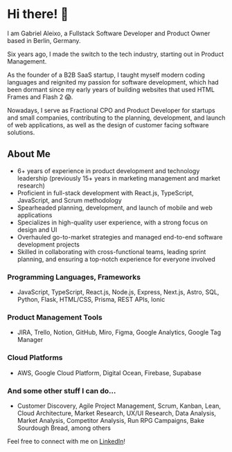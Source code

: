 # Hi there! 👋

I am Gabriel Aleixo, a Fullstack Software Developer and Product Owner based in Berlin, Germany.

Six years ago, I made the switch to the tech industry, starting out in Product Management.

As the founder of a B2B SaaS startup, I taught myself modern coding languages and reignited my passion for software development, which had been dormant since my early years of building websites that used HTML Frames and Flash 2 😱.

Nowadays, I serve as Fractional CPO and Product Developer for startups and small companies, contributing to the planning, development, and launch of web applications, as well as the design of customer facing software solutions.

## About Me

- 6+ years of experience in product development and technology leadership (previously 15+ years in marketing management and market research)
- Proficient in full-stack development with React.js, TypeScript, JavaScript, and Scrum methodology
- Spearheaded planning, development, and launch of mobile and web applications
- Specializes in high-quality user experience, with a strong focus on design and UI
- Overhauled go-to-market strategies and managed end-to-end software development projects
- Skilled in collaborating with cross-functional teams, leading sprint planning, and ensuring a top-notch experience for everyone involved

### Programming Languages, Frameworks

- JavaScript, TypeScript, React.js, Node.js, Express, Next.js, Astro, SQL, Python, Flask, HTML/CSS, Prisma, REST APIs, Ionic

### Product Management Tools

- JIRA, Trello, Notion, GitHub, Miro, Figma, Google Analytics, Google Tag Manager

### Cloud Platforms

- AWS, Google Cloud Platform, Digital Ocean, Firebase, Supabase

### And some other stuff I can do...

- Customer Discovery, Agile Project Management, Scrum, Kanban, Lean, Cloud Architecture, Market Research, UX/UI Research, Data Analysis, Market Analysis, Competitor Analysis, Run RPG Campaigns, Bake Sourdough Bread, among others

Feel free to connect with me on [LinkedIn](https://www.linkedin.com/in/gabrielaleixo/)!
